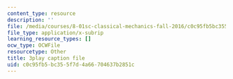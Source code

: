 ```yaml
---
content_type: resource
description: ''
file: /media/courses/8-01sc-classical-mechanics-fall-2016/c0c95fb5bc355f7d4a66704637b2851c_qmCbc9dbwXU.srt
file_type: application/x-subrip
learning_resource_types: []
ocw_type: OCWFile
resourcetype: Other
title: 3play caption file
uid: c0c95fb5-bc35-5f7d-4a66-704637b2851c
---
```

